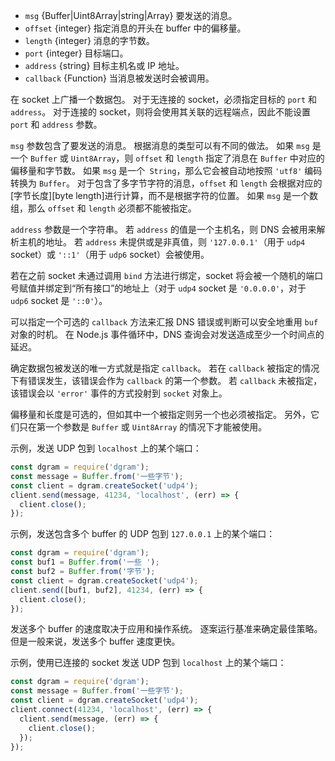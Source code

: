 <!-- YAML
added: v0.1.99
changes:
  - version: v8.0.0
    pr-url: https://github.com/nodejs/node/pull/11985
    description: The `msg` parameter can be an `Uint8Array` now.
  - version: v8.0.0
    pr-url: https://github.com/nodejs/node/pull/10473
    description: The `address` parameter is always optional now.
  - version: v6.0.0
    pr-url: https://github.com/nodejs/node/pull/5929
    description: On success, `callback` will now be called with an `error`
                 argument of `null` rather than `0`.
  - version: v5.7.0
    pr-url: https://github.com/nodejs/node/pull/4374
    description: The `msg` parameter can be an array now. Also, the `offset`
                 and `length` parameters are optional now.
  - version: v12.0.0
    pr-url: https://github.com/nodejs/node/pull/26871
    description: Added support for sending data on connected sockets.
-->

* `msg` {Buffer|Uint8Array|string|Array} 要发送的消息。
* `offset` {integer} 指定消息的开头在 buffer 中的偏移量。
* `length` {integer} 消息的字节数。
* `port` {integer} 目标端口。
* `address` {string} 目标主机名或 IP 地址。
* `callback` {Function} 当消息被发送时会被调用。

在 socket 上广播一个数据包。
对于无连接的 socket，必须指定目标的 `port` 和 `address`。 
对于连接的 socket，则将会使用其关联的远程端点，因此不能设置 `port` 和 `address` 参数。

`msg` 参数包含了要发送的消息。
根据消息的类型可以有不同的做法。
如果 `msg` 是一个 `Buffer` 或 `Uint8Array`，则 `offset` 和 `length` 指定了消息在 `Buffer` 中对应的偏移量和字节数。
如果 `msg` 是一个` String`，那么它会被自动地按照 `'utf8'` 编码转换为 `Buffer`。
对于包含了多字节字符的消息，`offset` 和 `length` 会根据对应的[字节长度][byte length]进行计算，而不是根据字符的位置。
如果 `msg` 是一个数组，那么 `offset` 和 `length` 必须都不能被指定。

`address` 参数是一个字符串。
若 `address` 的值是一个主机名，则 DNS 会被用来解析主机的地址。
若 `address` 未提供或是非真值，则 `'127.0.0.1'`（用于 `udp4` socket）或 `'::1'`（用于 `udp6` socket）会被使用。

若在之前 socket 未通过调用 `bind` 方法进行绑定，socket 将会被一个随机的端口号赋值并绑定到“所有接口”的地址上（对于 `udp4` socket 是 `'0.0.0.0'`，对于 `udp6` socket 是 `'::0'`）。

可以指定一个可选的 `callback` 方法来汇报 DNS 错误或判断可以安全地重用 `buf` 对象的时机。
在 Node.js 事件循环中，DNS 查询会对发送造成至少一个时间点的延迟。

确定数据包被发送的唯一方式就是指定 `callback`。
若在 `callback` 被指定的情况下有错误发生，该错误会作为 `callback` 的第一个参数。
若 `callback` 未被指定，该错误会以 `'error'` 事件的方式投射到 `socket` 对象上。

偏移量和长度是可选的，但如其中一个被指定则另一个也必须被指定。
另外，它们只在第一个参数是 `Buffer` 或 `Uint8Array` 的情况下才能被使用。

示例，发送 UDP 包到 `localhost` 上的某个端口：

```js
const dgram = require('dgram');
const message = Buffer.from('一些字节');
const client = dgram.createSocket('udp4');
client.send(message, 41234, 'localhost', (err) => {
  client.close();
});
```

示例，发送包含多个 buffer 的 UDP 包到 `127.0.0.1` 上的某个端口：

```js
const dgram = require('dgram');
const buf1 = Buffer.from('一些 ');
const buf2 = Buffer.from('字节');
const client = dgram.createSocket('udp4');
client.send([buf1, buf2], 41234, (err) => {
  client.close();
});
```

发送多个 buffer 的速度取决于应用和操作系统。
逐案运行基准来确定最佳策略。
但是一般来说，发送多个 buffer 速度更快。

示例，使用已连接的 socket 发送 UDP 包到 `localhost` 上的某个端口：

```js
const dgram = require('dgram');
const message = Buffer.from('一些字节');
const client = dgram.createSocket('udp4');
client.connect(41234, 'localhost', (err) => {
  client.send(message, (err) => {
    client.close();
  });
});
```


